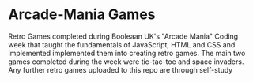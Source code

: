 # Arcade-Mania Games
Retro Games completed during Booleaan UK's "Arcade Mania" Coding week that taught the fundamentals of JavaScript, HTML and CSS and implemented implemented them into creating retro games. The main two games completed during the week were tic-tac-toe and space invaders.
Any further retro games uploaded to this repo are through self-study
